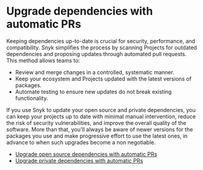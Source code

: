 # Upgrade dependencies with automatic PRs

Keeping dependencies up-to-date is crucial for security, performance, and compatibility. Snyk simplifies the process by scanning Projects for outdated dependencies and proposing updates through automated pull requests. This method allows teams to:

* Review and merge changes in a controlled, systematic manner.
* Keep your ecosystem and Projects updated with the latest versions of packages.
* Automate testing to ensure new updates do not break existing functionality.

If you use Snyk to update your open source and private dependencies, you can keep your projects up to date with minimal manual intervention, reduce the risk of security vulnerabilities, and improve the overall quality of the software. More than that, you'll always be aware of newer versions for the packages you use and make progressive effort to use the latest ones, in advance to when such upgrades become a non negotiable.

* [Upgrade open source dependencies with automatic PRs](upgrade-open-source-dependencies-with-automatic-prs.md)
* [Upgrade private dependencies with automatic PRs](upgrade-private-dependencies-with-automatic-prs.md)
